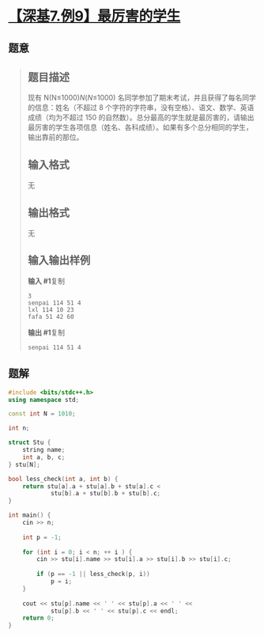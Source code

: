 #  [【深基7.例9】最厉害的学生](https://www.luogu.com.cn/problem/P5740)

## 题意

>   ## 题目描述
>
>   现有 N(N≤1000)*N*(*N*≤1000) 名同学参加了期末考试，并且获得了每名同学的信息：姓名（不超过 8 个字符的字符串，没有空格）、语文、数学、英语成绩（均为不超过 150 的自然数）。总分最高的学生就是最厉害的，请输出最厉害的学生各项信息（姓名、各科成绩）。如果有多个总分相同的学生，输出靠前的那位。
>
>   ## 输入格式
>
>   无
>
>   ## 输出格式
>
>   无
>
>   ## 输入输出样例
>
>   **输入 #1**复制
>
>   ```
>   3
>   senpai 114 51 4
>   lxl 114 10 23
>   fafa 51 42 60
>   ```
>
>   **输出 #1**复制
>
>   ```
>   senpai 114 51 4
>   ```

## 题解



```c++
#include <bits/stdc++.h>
using namespace std;

const int N = 1010;

int n;

struct Stu {
    string name;
    int a, b, c;
} stu[N];

bool less_check(int a, int b) {
    return stu[a].a + stu[a].b + stu[a].c < 
            stu[b].a + stu[b].b + stu[b].c;
}

int main() {
    cin >> n;
    
    int p = -1;
    
    for (int i = 0; i < n; ++ i ) {
        cin >> stu[i].name >> stu[i].a >> stu[i].b >> stu[i].c;
        
        if (p == -1 || less_check(p, i))
            p = i;
    }
    
    cout << stu[p].name << ' ' << stu[p].a << ' ' <<
            stu[p].b << ' ' << stu[p].c << endl;
    return 0;
}
```



```python3

```

